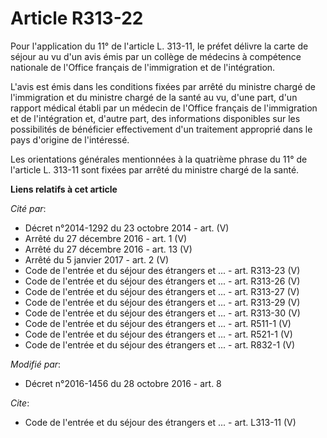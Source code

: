 # Article R313-22

Pour l'application du 11° de l'article L. 313-11, le préfet délivre la carte de séjour au vu d'un avis émis par un collège de
médecins à compétence nationale de l'Office français de l'immigration et de l'intégration. 

L'avis est émis dans les conditions fixées par arrêté du ministre chargé de l'immigration et du ministre chargé de la santé
au vu, d'une part, d'un rapport médical établi par un médecin de l'Office français de l'immigration et de l'intégration et,
d'autre part, des informations disponibles sur les possibilités de bénéficier effectivement d'un traitement approprié dans le
pays d'origine de l'intéressé. 

Les orientations générales mentionnées à la quatrième phrase du 11° de l'article L. 313-11 sont fixées par arrêté du ministre
chargé de la santé.

**Liens relatifs à cet article**

_Cité par_:

  - Décret n°2014-1292 du 23 octobre 2014 - art. (V)
  - Arrêté du 27 décembre 2016 - art. 1 (V)
  - Arrêté du 27 décembre 2016 - art. 13 (V)
  - Arrêté du 5 janvier 2017 - art. 2 (V)
  - Code de l'entrée et du séjour des étrangers et ... - art. R313-23 (V)
  - Code de l'entrée et du séjour des étrangers et ... - art. R313-26 (V)
  - Code de l'entrée et du séjour des étrangers et ... - art. R313-27 (V)
  - Code de l'entrée et du séjour des étrangers et ... - art. R313-29 (V)
  - Code de l'entrée et du séjour des étrangers et ... - art. R313-30 (V)
  - Code de l'entrée et du séjour des étrangers et ... - art. R511-1 (V)
  - Code de l'entrée et du séjour des étrangers et ... - art. R521-1 (V)
  - Code de l'entrée et du séjour des étrangers et ... - art. R832-1 (V)

_Modifié par_:

  - Décret n°2016-1456 du 28 octobre 2016 - art. 8

_Cite_:

  - Code de l'entrée et du séjour des étrangers et ... - art. L313-11 (V)
